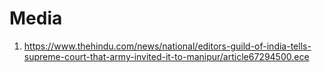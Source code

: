 # Media
1. https://www.thehindu.com/news/national/editors-guild-of-india-tells-supreme-court-that-army-invited-it-to-manipur/article67294500.ece